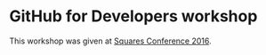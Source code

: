 # GitHub for Developers workshop

This workshop was given at [Squares Conference 2016](http://squaresconference.com/).
